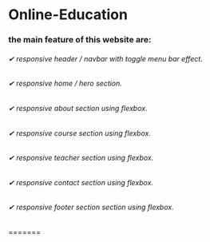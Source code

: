 # Online-Education
### the main feature of this website are:
###### ✔ responsive header / navbar with toggle menu bar effect.
###### ✔ responsive home / hero section.
###### ✔ responsive about section using flexbox.
###### ✔ responsive course section using flexbox.
###### ✔ responsive teacher section using flexbox.
###### ✔ responsive contact section using flexbox.
###### ✔ responsive footer section section using flexbox.
=======
